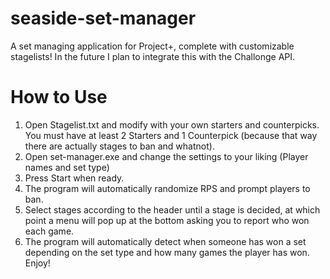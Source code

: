 # seaside-set-manager
A set managing application for Project+, complete with customizable stagelists! In the future I plan to integrate this with the Challonge API.

# How to Use
1. Open Stagelist.txt and modify with your own starters and counterpicks.
  You must have at least 2 Starters and 1 Counterpick (because that way there are actually stages to ban and whatnot).
2. Open set-manager.exe and change the settings to your liking (Player names and set type)
3. Press Start when ready.
4. The program will automatically randomize RPS and prompt players to ban.
5. Select stages according to the header until a stage is decided, at which point a menu will pop up at the bottom asking you to report who won each game.
6. The program will automatically detect when someone has won a set depending on the set type and how many games the player has won.
Enjoy!
